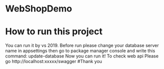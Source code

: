# WebShopDemo
# How to run this project
You can run it by vs 2019. Before run please change your database server name in appsettings then go to package manager console and write this command: update-database
Now you can run it! To check web api Please go http://localhost:xxxxx/swagger 
#Thank you


